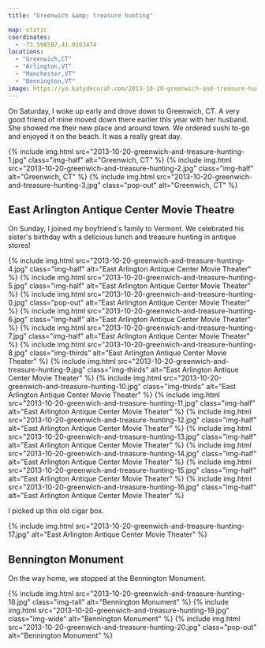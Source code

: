 ```yaml
---
title: "Greenwich &amp; treasure hunting"

map: static
coordinates:
  - -73.598587,41.0163474
locations:
  - "Greenwich,CT"
  - "Arlington,VT"
  - "Manchester,VT"
  - "Bennington,VT"
image: https://yo.katydecorah.com/2013-10-20-greenwich-and-treasure-hunting-0.jpg
---
```


On Saturday, I woke up early and drove down to Greenwich, CT. A very good friend of mine moved down there earlier this year with her husband. She showed me their new place and around town. We ordered sushi to-go and enjoyed it on the beach. It was a really great day.

<div class="photos">

{% include img.html src="2013-10-20-greenwich-and-treasure-hunting-1.jpg" class="img-half" alt="Greenwich, CT" %}
{% include img.html src="2013-10-20-greenwich-and-treasure-hunting-2.jpg" class="img-half" alt="Greenwich, CT" %}
{% include img.html src="2013-10-20-greenwich-and-treasure-hunting-3.jpg" class="pop-out" alt="Greenwich, CT" %}

</div>

## East Arlington Antique Center Movie Theatre

On Sunday, I joined my boyfriend's family to Vermont. We celebrated his sister's birthday with a delicious lunch and treasure hunting in antique stores!

<div class="photos">

{% include img.html src="2013-10-20-greenwich-and-treasure-hunting-4.jpg" class="img-half" alt="East Arlington Antique Center Movie Theater" %}
{% include img.html src="2013-10-20-greenwich-and-treasure-hunting-5.jpg" class="img-half" alt="East Arlington Antique Center Movie Theater" %}
{% include img.html src="2013-10-20-greenwich-and-treasure-hunting-0.jpg" class="pop-out" alt="East Arlington Antique Center Movie Theater" %}
{% include img.html src="2013-10-20-greenwich-and-treasure-hunting-6.jpg" class="img-half" alt="East Arlington Antique Center Movie Theater" %}
{% include img.html src="2013-10-20-greenwich-and-treasure-hunting-7.jpg" class="img-half" alt="East Arlington Antique Center Movie Theater" %}
{% include img.html src="2013-10-20-greenwich-and-treasure-hunting-8.jpg" class="img-thirds" alt="East Arlington Antique Center Movie Theater" %}
{% include img.html src="2013-10-20-greenwich-and-treasure-hunting-9.jpg" class="img-thirds" alt="East Arlington Antique Center Movie Theater" %}
{% include img.html src="2013-10-20-greenwich-and-treasure-hunting-10.jpg" class="img-thirds" alt="East Arlington Antique Center Movie Theater" %}
{% include img.html src="2013-10-20-greenwich-and-treasure-hunting-11.jpg" class="img-half" alt="East Arlington Antique Center Movie Theater" %}
{% include img.html src="2013-10-20-greenwich-and-treasure-hunting-12.jpg" class="img-half" alt="East Arlington Antique Center Movie Theater" %}
{% include img.html src="2013-10-20-greenwich-and-treasure-hunting-13.jpg" class="img-half" alt="East Arlington Antique Center Movie Theater" %}
{% include img.html src="2013-10-20-greenwich-and-treasure-hunting-14.jpg" class="img-half" alt="East Arlington Antique Center Movie Theater" %}
{% include img.html src="2013-10-20-greenwich-and-treasure-hunting-15.jpg" class="img-half" alt="East Arlington Antique Center Movie Theater" %}
{% include img.html src="2013-10-20-greenwich-and-treasure-hunting-16.jpg" class="img-half" alt="East Arlington Antique Center Movie Theater" %}

</div>

I picked up this old cigar box.

<div class="photos">

{% include img.html src="2013-10-20-greenwich-and-treasure-hunting-17.jpg" alt="East Arlington Antique Center Movie Theater" %}

</div>

## Bennington Monument

On the way home, we stopped at the Bennington Monument.

<div class="photos">

{% include img.html src="2013-10-20-greenwich-and-treasure-hunting-18.jpg" class="img-tall" alt="Bennington Monument" %}
{% include img.html src="2013-10-20-greenwich-and-treasure-hunting-19.jpg" class="img-wide" alt="Bennington Monument" %}
{% include img.html src="2013-10-20-greenwich-and-treasure-hunting-20.jpg" class="pop-out" alt="Bennington Monument" %}

</div>
